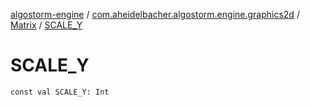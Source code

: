 [algostorm-engine](../../index.md) / [com.aheidelbacher.algostorm.engine.graphics2d](../index.md) / [Matrix](index.md) / [SCALE_Y](.)

# SCALE_Y

`const val SCALE_Y: Int`